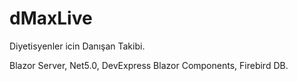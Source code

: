 # dMaxLive
Diyetisyenler icin Danışan Takibi.

Blazor Server,
Net5.0,
DevExpress Blazor Components,
Firebird DB.
